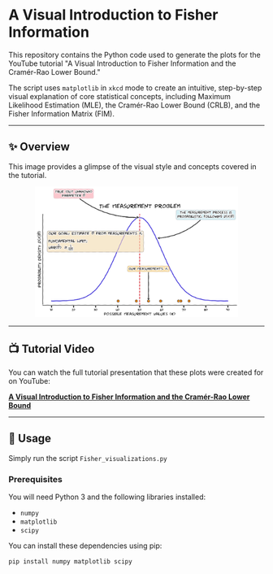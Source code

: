 # A Visual Introduction to Fisher Information

This repository contains the Python code used to generate the plots for the YouTube tutorial "A Visual Introduction to Fisher Information and the Cramér-Rao Lower Bound."

The script uses `matplotlib` in `xkcd` mode to create an intuitive, step-by-step visual explanation of core statistical concepts, including Maximum Likelihood Estimation (MLE), the Cramér-Rao Lower Bound (CRLB), and the Fisher Information Matrix (FIM).

---

## ✨ Overview

This image provides a glimpse of the visual style and concepts covered in the tutorial.

<p align="center">
  <img src="overview_slide.png" width="400">
</p>

---

## 📺 Tutorial Video

You can watch the full tutorial presentation that these plots were created for on YouTube:

[**A Visual Introduction to Fisher Information and the Cramér-Rao Lower Bound**](https://youtu.be/-5UwzDGaahk)

---

## 🚀 Usage

Simply run the script `Fisher_visualizations.py`

### Prerequisites

You will need Python 3 and the following libraries installed:
* `numpy`
* `matplotlib`
* `scipy`

You can install these dependencies using pip:
```bash
pip install numpy matplotlib scipy
